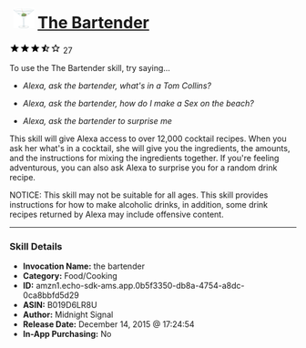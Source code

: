 # &nbsp;<img src="skill_icon" alt="The Bartender icon" width="36"> [The Bartender](http://alexa.amazon.com/#skills/amzn1.echo-sdk-ams.app.0b5f3350-db8a-4754-a8dc-0ca8bbfd5d29)
![3.4 stars](../../images/ic_star_black_18dp_1x.png)![3.4 stars](../../images/ic_star_black_18dp_1x.png)![3.4 stars](../../images/ic_star_black_18dp_1x.png)![3.4 stars](../../images/ic_star_half_black_18dp_1x.png)![3.4 stars](../../images/ic_star_border_black_18dp_1x.png) 27

To use the The Bartender skill, try saying...

* *Alexa, ask the bartender, what's in a Tom Collins?*

* *Alexa, ask the bartender, how do I make a Sex on the beach?*

* *Alexa, ask the bartender to surprise me*

This skill will give Alexa access to over 12,000 cocktail recipes. When you ask her what's in a cocktail, she will give you the ingredients, the amounts, and the instructions for mixing the ingredients together. If you're feeling adventurous, you can also ask Alexa to surprise you for a random drink recipe.

NOTICE:
This skill may not be suitable for all ages. This skill provides instructions for how to make alcoholic drinks, in addition, some drink recipes returned by Alexa may include offensive content.

***

### Skill Details

* **Invocation Name:** the bartender
* **Category:** Food/Cooking
* **ID:** amzn1.echo-sdk-ams.app.0b5f3350-db8a-4754-a8dc-0ca8bbfd5d29
* **ASIN:** B019D6LR8U
* **Author:** Midnight Signal
* **Release Date:** December 14, 2015 @ 17:24:54
* **In-App Purchasing:** No
